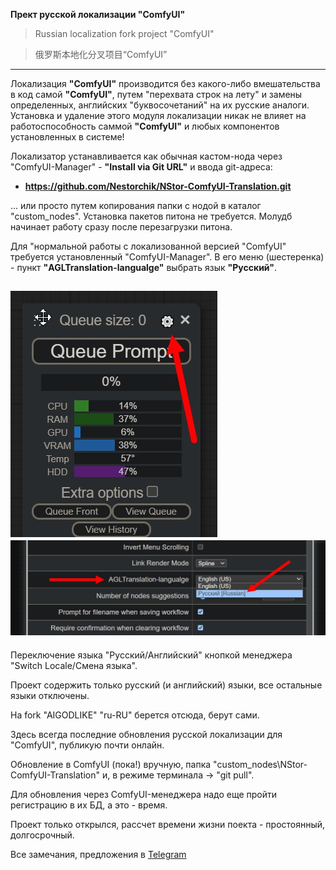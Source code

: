**Прект русской локализации "ComfyUI"**

> Russian localization fork project "ComfyUI"

> 俄罗斯本地化分叉项目“ComfyUI”

---
Локализация **"ComfyUI"** производится без какого-либо вмешательства в код самой **"ComfyUI"**, путем "перехвата строк на лету" и замены определенных, английских "буквосочетаний" на их русские аналоги.
Установка и удаление этого модуля локализации никак не влияет на работоспособность саммой **"ComfyUI"** и любых компонентов установленных в системе!

Локализатор устанавливается как обычная кастом-нода через "ComfyUI-Manager" - **"Install via Git URL"** и ввода git-адреса:

- **https://github.com/Nestorchik/NStor-ComfyUI-Translation.git**

... или просто путем копирования папки с нодой в каталог "custom_nodes". Установка пакетов питона не требуется. Молудб начинает работу сразу после перезагрузки питона.

Для "нормальной работы с локализованной версией "ComfyUI" требуется установленный "ComfyUI-Manager". В его меню (шестеренка) - пункт **"AGLTranslation-langualge"** выбрать язык **"Русский"**.
## ![Mabager Gear](img/1.jpg) ![Mabager Gear](img/2.jpg)

Переключение языка "Русский/Английский" кнопкой менеджера "Switch Locale/Смена языка".

Проект содержить только русский (и английский) языки, все остальные языки отключены.

На fork "AIGODLIKE" "ru-RU" берется отсюда, берут сами.

Здесь всегда последние обновления русской локализации для "ComfyUI", публикую почти онлайн.

Обновление в ComfyUI (пока!) вручную, папка "custom_nodes\NStor-ComfyUI-Translation\" и, в режиме терминала -> "git pull".

Для обновления через ComfyUI-менеджера надо еще пройти регистрацию в их БД, а это - время.

Проект только открылся, рассчет времени жизни поекта - простоянный, долгосрочный.

Все замечания, предложения в [Telegram](https://t.me/stable_cascade_rus/1282)
